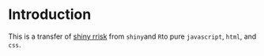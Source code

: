 # Introduction

This is a transfer of [shiny rrisk](https://github.com/BfRstats/shiny-rrisk) from `shiny`and `R`to pure `javascript`, `html`, and `css`.
